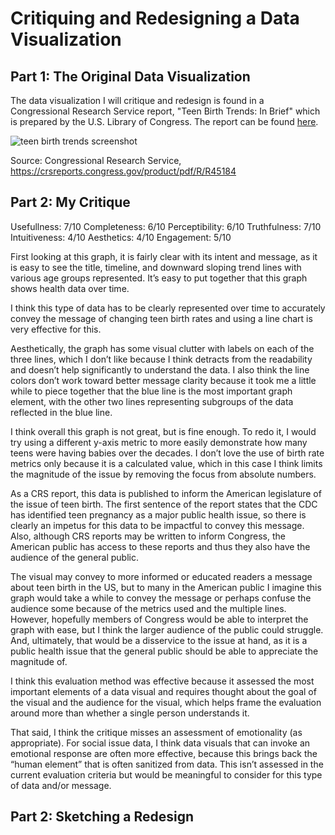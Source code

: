 # Critiquing and Redesigning a Data Visualization

## Part 1: The Original Data Visualization

The data visualization I will critique and redesign is found in a Congressional Research Service report, "Teen Birth Trends: In Brief" which is prepared by the U.S. Library of Congress. The report can be found [here](https://crsreports.congress.gov/product/pdf/R/R45184).


![teen birth trends screenshot](https://github.com/epinnette/data-viz-repository/assets/143022629/264d2066-9ef5-4112-abbc-59e2e14a9071)



Source: Congressional Research Service, https://crsreports.congress.gov/product/pdf/R/R45184


## Part 2: My Critique

Usefullness: 7/10
Completeness: 6/10
Perceptibility: 6/10
Truthfulness: 7/10
Intuitiveness: 4/10
Aesthetics: 4/10
Engagement: 5/10

First looking at this graph, it is fairly clear with its intent and message, as it is easy to see the title, timeline, and downward sloping trend lines with various age groups represented. It’s easy to put together that this graph shows health data over time.

I think this type of data has to be clearly represented over time to accurately convey the message of changing teen birth rates and using a line chart is very effective for this.

Aesthetically, the graph has some visual clutter with labels on each of the three lines, which I don’t like because I think detracts from the readability and doesn’t help significantly to understand the data. I also think the line colors don’t work toward better message clarity because it took me a little while to piece together that the blue line is the most important graph element, with the other two lines representing subgroups of the data reflected in the blue line.

I think overall this graph is not great, but is fine enough. To redo it, I would try using a different y-axis metric to more easily demonstrate how many teens were having babies over the decades. I don’t love the use of birth rate metrics only because it is a calculated value, which in this case I think limits the magnitude of the issue by removing the focus from absolute numbers.

As a CRS report, this data is published to inform the American legislature of the issue of teen birth. The first sentence of the report states that the CDC has identified teen pregnancy as a major public health issue, so there is clearly an impetus for this data to be impactful to convey this message. Also, although CRS reports may be written to inform Congress, the American public has access to these reports and thus they also have the audience of the general public.

The visual may convey to more informed or educated readers a message about teen birth in the US, but to many in the American public I imagine this graph would take a while to convey the message or perhaps confuse the audience some because of the metrics used and the multiple lines. However, hopefully members of Congress would be able to interpret the graph with ease, but I think the larger audience of the public could struggle. And, ultimately, that would be a disservice to the issue at hand, as it is a public health issue that the general public should be able to appreciate the magnitude of.

I think this evaluation method was effective because it assessed the most important elements of a data visual and requires thought about the goal of the visual and the audience for the visual, which helps frame the evaluation around more than whether a single person understands it.

That said, I think the critique misses an assessment of emotionality (as appropriate). For social issue data, I think data visuals that can invoke an emotional response are often more effective, because this brings back the “human element” that is often sanitized from data. This isn’t assessed in the current evaluation criteria but would be meaningful to consider for this type of data and/or message.

## Part 2: Sketching a Redesign


